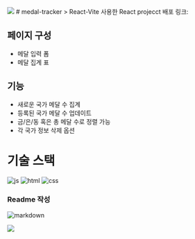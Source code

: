 <img src="https://capsule-render.vercel.app/api?type=waving&color=BDBDC8&height=150&section=header" />
# medal-tracker
> React-Vite 사용한 React projecct
배포 링크:

## 페이지 구성
* 메달 입력 폼
* 메달 집계 표

## 기능
* 새로운 국가 메달 수 집계
* 등록된 국가 메달 수 업데이트
* 금/은/동 혹은 총 메달 수로 정렬 가능
* 각 국가 정보 삭제 옵션

# 기술 스택
![js](https://img.shields.io/badge/JavaScript-F7DF1E?style=for-the-badge&logo=JavaScript&logoColor=black)
![html](https://img.shields.io/badge/HTML5-E34F26?style=for-the-badge&logo=html5&logoColor=white)
![css](https://img.shields.io/badge/CSS3-1572B6?style=for-the-badge&logo=css3&logoColor=white)

### Readme 작성
![markdown](https://img.shields.io/badge/Markdown-000000?style=for-the-badge&logo=markdown&logoColor=white)

<img src="https://capsule-render.vercel.app/api?type=waving&color=BDBDC8&height=150&section=footer" />
